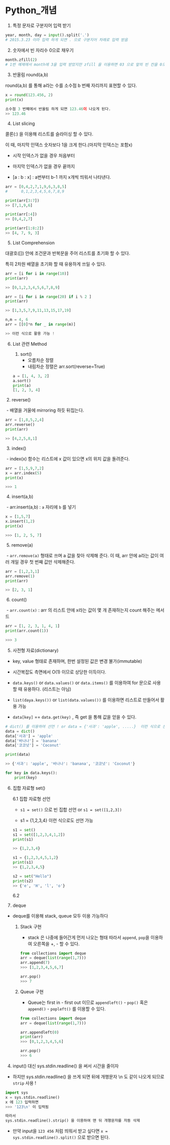 # Python_개념

1. 특정 문자로 구분지어 입력 받기

```python
year, month, day = input().split('.')
# 2015.3.23 이라 입력 하게 되면 . 으로 구분지어 차례로 입력 받음
```



2. 숫자에서 빈 자리수 0으로 채우기

```python
month.zfill(2)
# 1번 예제에서 month에 3을 입력 받았지만 zfill 을 이용하면 03 으로 앞의 빈 칸을 0으로 채운다.
```



3. 반올림 round(a,b)

round(a,b) 를 통해 a라는 수를 소수점 b 번째 자리까지 표현할 수 있다.

```python
x = round(123.456, 2)
print(x)

소수점 3 번째에서 반올림 하게 되면 123.46이 나오게 된다.
>> 123.46
```



4. List slicing

콜론(:) 을 이용해 리스트를 슬라이싱 할 수 있다.

이 때, 마지막 인덱스 숫자보다 1을 크게 한다.(마지막 인덱스는 포함x)

- 시작 인덱스가 없을 경우 처음부터

- 마지막 인덱스가 없을 경우 끝까지
- [a​ : b : ​x] : a번부터 b-1 까지 x개씩 띄워서 나타낸다.

```python
arr = [0,4,2,7,1,9,6,3,8,5]
#	   0,1,2,3,4,5,6,7,8,9

print(arr[3:7])
>> [7,1,9,6]

print(arr[:4])
>> [0,4,2,7]

print(arr[1:8:2])
>> [4, 7, 9, 3]

```



5. List Comprehension

대괄호([]) 안에 조건문과 반복문을 주어 리스트를 초기화 할 수 있다.

특히 2차원 배열을 초기화 할 때 유용하게 쓰일 수 있다.

```python
arr = [i for i in range(10)]
print(arr)

>> [0,1,2,3,4,5,6,7,8,9]

arr = [i for i in range(20) if i % 2 ]
print(arr)

>> [1,3,5,7,9,11,13,15,17,19]

n,m = 4, 6
arr = [[0]*n for _ in range(m)]

>> 이런 식으로 활용 가능 !
```



6. List 관련 Method

   1. sort()
      - 오름차순 정렬
      - 내림차순 정렬은 arr.sort(reverse=True)

   

   ```python
   a = [1, 4, 3, 2]
   a.sort()
   print(a)
   [1, 2, 3, 4]
   ```



​		2. reverse()

​			- 배열을 거울에 mirroring 하듯 뒤집는다.

```python
arr = [1,8,5,2,4]
arr.reverse()
print(arr)

>> [4,2,5,8,1]
```



​		3. index()

​			- index(x) 함수는 리스트에 x 값이 있으면 x의 위치 값을 돌려준다.

```python
arr = [1,5,9,7,2]
x = arr.index(5)
print(x)

>>> 1
```



​		4. insert(a,b)

​			- arr.insert(a,b) : `a` 자리에 `b` 를 넣기

```python
x = [1,5,7]
x.insert(1,2)
print(x)

>>> [1, 2, 5, 7]
```



​		5. remove(a)

​		- `arr.remove(a)` 형태로 쓰며 a 값을 찾아 삭제해 준다. 이 때, arr 안에 a라는 값이 여러 개일 경우 첫 번째 		   값만 삭제해준다.

```python
arr = [1,2,3,1]
arr.remove(1)
print(arr)

>> [2, 3, 1]
```



​		6. count()

​		- `arr.count(x)` : arr 의 리스트 안에 x라는 값이 몇 개 존재하는지 count 해주는 메서드

```python
arr = [1, 2, 3, 1, 4, 1]
print(arr.count(1))

>>> 3
```





5. 사전형 자료(dictionary)

- key, value 형태로 존재하며, 한번 설정된 값은 변경 불가(immutable)

- 시간복잡도 측면에서 O(1) 이므로 상당한 이득이다.
- `data.keys()` or `data.values()` or `data.items()` 를 이용하여 for 문으로 사용할 때 유용하다. (리스트는 아님)
- `list(daya.keys())` or `list(data.values())` 를 이용하면 리스트로 만들어서 활용 가능
- `data[key]` == `data.get(key)` , 즉 get 을 통해 값을 얻을 수 있다.

```python
# dict() 를 이용하여 선언 ! or data = {'사과': 'apple', .....}  이런 식으로 선언 가능
data = dict()
data['사과'] = 'apple'
data['바나나'] = 'banana'
data['코코넛'] = 'Coconut'

print(data)

>> {'사과': 'apple', '바나나': 'banana', '코코넛': 'Coconut'}

for key in data.keys():
    print(key)


```



6. 집합 자료형 set()

   6.1 집합 자료형 선언

   - `s1 = set()` 으로 빈 집합 선언 or `s1 = set([1,2,3])`

   - s1 = {1,2,3,4} 이런 식으로도 선언 가능

   ```python
   s1 = set()
   s1 = set([1,2,3,4,1,2])
   print(s1)
   
   >> {1,2,3,4}
   
   s1 = {1,2,3,4,5,1,2}
   print(s1)
   >> {1,2,3,4,5}
   
   s2 = set("Hello")
   print(s2)
   >> {'e', 'H', 'l', 'o'}
   ```

   

   6.2 

7. deque

- deque를 이용해 stack, queue 모두 이용 가능하다

  1. Stack 구현

     - stack 은 나중에 들어간게 먼저 나오는 형태 따라서 `append`, `pop`을 이용하여 오른쪽을 +, - 할 수 있다.

     ```python
     from collections import deque
     arr = deque(list(range(1,7)))
     arr.append(7)
     >>> [1,2,3,4,5,6,7]
     
     arr.pop()
     >>> 7
     ```


  

  1. Queue 구현

     - Queue는 first in - first out 이므로 `appendleft()` - `pop()` 혹은 `append()` - `popleft()` 를 이용할 수 있다.

     ```python
     from collections import deque
     arr = deque(list(range(1,7)))
     
     arr.appendleft(0)
     print(arr)
     >>> [0,1,2,3,4,5,6]
     
     arr.pop()
     >>> 6
     
     ```

     

4. input() 대신 sys.stdin.readline() 을 써서 시간을 줄이자

- 하지만 sys.stdin.readline() 을 쓰게 되면 뒤에 개행문자 \n 도 같이 나오게 되므로 `strip` 사용 !

```python
import sys
x = sys.stdin.readline()
x 에 123 입력하면
>>> '123\n' 이 입력됨

따라서 
sys.stdin.readline().strip() 을 이용하여 맨 뒤 개행문자를 자동 삭제

```

- 만약 input을 `123 456` 처럼 띄워서 받고 싶다면 `x = sys.stdin.readline().split()` 으로 받으면 된다.